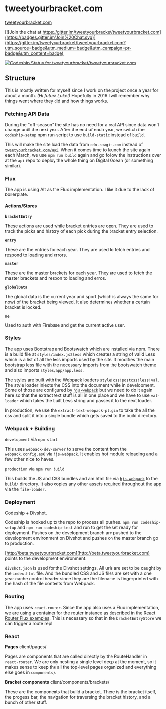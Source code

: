 # tweetyourbracket.com

[tweetyourbracket.com](http://tweetyourbracket.com)

[![Join the chat at https://gitter.im/tweetyourbracket/tweetyourbracket.com](https://badges.gitter.im/Join%20Chat.svg)](https://gitter.im/tweetyourbracket/tweetyourbracket.com?utm_source=badge&utm_medium=badge&utm_campaign=pr-badge&utm_content=badge)

[ ![Codeship Status for tweetyourbracket/tweetyourbracket.com](https://codeship.com/projects/0e37aee0-7e64-0132-b96b-56aeae6c129c/status?branch=master)](https://codeship.com/projects/56987)



## Structure

This is mostly written for myself since I work on the project once a year for about a month. *(Hi future Luke!)* Hopefully in 2016 I will remember why things went where they did and how things works.



### Fetching API Data

During the "off-season" the site has no need for a real API since data won't change until the next year. After the end of each year, we switch the `codeship-setup` npm run-script to use `build-static` instead of `build`.

This will make the site load the data from `cdn.rawgit.com` instead of [`tweetyourbracket.com/api`]('https://github.com/tweetyourbracket/api'). When it comes time to launch the site again each March, we use `npm run build` again and go follow the instructions over at the `api` repo to deploy the whole thing on Digital Ocean (or something similar).



### Flux

The app is using Alt as the Flux implementation. I like it due to the lack of boilerplate.

#### Actions/Stores

**`bracketEntry`**

These actions are used while bracket entries are open. They are used to track the picks and history of each pick during the bracket entry selection.

**`entry`**

These are the entries for each year. They are used to fetch entries and respond to loading and errors.

**`master`**

These are the master brackets for each year. They are used to fetch the master brackets and respon to loading and erros.

**`globalData`**

The global data is the current year and sport (which is always the same for now) of the bracket being viewed. It also determines whether a certain bracket is locked.

**`me`**

Used to auth with Firebase and get the current active user.



### Styles

The app uses Bootstrap and Bootswatch which are installed via npm. There is a build file at `styles/index.js2less` which creates a string of valid Less which is a list of all the less imports used by the site. It modifies the main bootstrap less file with the necessary imports from the bootswatch theme and also imports `styles/app/app.less`.

The styles are built with the Webpack loaders `style!css!postcss!less!val`. The style loader injects the CSS into the document while in development. Some of those are configured by [`hjs-webpack`](https://github.com/henrikjoreteg/hjs-webpack) but we need to do it again here so that the extract text stuff is all in one place and we have to use `val-loader` which takes the built Less string and passes it to the next loader.

In production, we use the `extract-text-webpack-plugin` to take the all the css and split it into a single bundle which gets saved to the build directory.



### Webpack + Building

`development` via `npm start`

This uses `webpack-dev-server` to serve the content from the `webpack.config.es6` via [`hjs-webpack`](https://github.com/henrikjoreteg/hjs-webpack). It enables hot module reloading and a few other nice to haves.

`production` via `npm run build`

This builds the JS and CSS bundles and am html file via [`hjs-webpack`](https://github.com/henrikjoreteg/hjs-webpack) to the `build/` directory. It also copies any other assets required throughout the app via the `file-loader`.



### Deployment

Codeship + Divshot.

Codeship is hooked up to the repo to process all pushes. `npm run codeship-setup` and `npm run codeship-test` and run to get the set ready for deployment. Pushes on the development branch are pushed to the development environment on Divshot and pushes on the master branch go to production.

[http://beta.tweetyourbracket.com](http://beta.tweetyourbracket.com) points to the development environment.

`divshot.json` is used for the Divshot settings. All urls are set to be caught by the `index.html` file. And the bundled CSS and JS files are set with a one year cache control header since they are the filename is fingerprinted with the hash of the file contents from Webpack.



### Routing

The app uses `react-router`. Since the app also uses a Flux implementation, we are using a container for the router instance as described in the [React Router Flux examples](https://github.com/rackt/react-router/blob/f3a44f1bc898848d553c39e7aa53a70d0e91ec11/docs/guides/flux.md#circular-dependencies-in-actions). This is necessary so that in the `bracketEntryStore` we can trigger a route repl



### React

**Pages** client/pages/

Pages are components that are called directly by the RouteHandler in `react-router`. We are only nesting a single level deep at the moment, so it makes sense to keep the all the top-level pages organized and everything else goes in `components/`.

**Bracket components** client/components/brackets/

These are the components that build a bracket. There is the bracket itself, the progess bar, the navigation for traversing the bracket history, and a bunch of other stuff.
